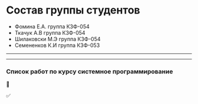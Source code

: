 # Состав группы студентов
- Фомина Е.А. группа КЗФ-054
- Ткачук А.В группа КЗФ-054
- Шилаковски М.Э группа КЗФ-054
- Семененков К.И группа КЗФ-053

____

____
### Список работ по курсу системное программирование
:black_square_button:

:white_check_mark:
